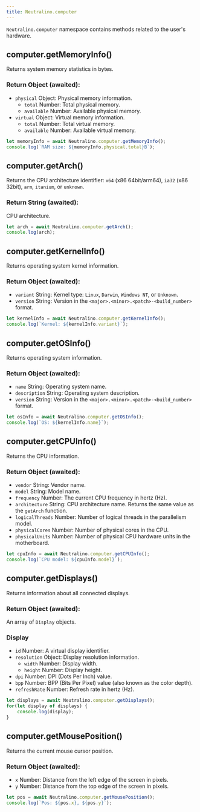 ```yaml
---
title: Neutralino.computer
---
```


`Neutralino.computer` namespace contains methods related to the user's hardware.

## computer.getMemoryInfo()
Returns system memory statistics in bytes.

### Return Object (awaited):

- `physical` Object: Physical memory information.
    - `total` Number: Total physical memory.
    - `available` Number: Available physical memory.
- `virtual` Object: Virtual memory information.
    - `total` Number: Total virtual memory.
    - `available` Number: Available virtual memory.

```js
let memoryInfo = await Neutralino.computer.getMemoryInfo();
console.log(`RAM size: ${memoryInfo.physical.total}B`);
```

## computer.getArch()
Returns the CPU architecture identifier: `x64` (x86 64bit/arm64), `ia32` (x86 32bit), `arm`, `itanium`,
or `unknown`.

### Return String (awaited):
CPU architecture.


```js
let arch = await Neutralino.computer.getArch();
console.log(arch);
```

## computer.getKernelInfo()
Returns operating system kernel information.

### Return Object (awaited):
- `variant` String: Kernel type: `Linux`, `Darwin`, `Windows NT`, or `Unknown`.
- `version` String: Version in the `<major>.<minor>.<patch>-<build_number>` format.


```js
let kernelInfo = await Neutralino.computer.getKernelInfo();
console.log(`Kernel: ${kernelInfo.variant}`);
```

## computer.getOSInfo()
Returns operating system information.

### Return Object (awaited):
- `name` String: Operating system name.
- `description` String: Operating system description.
- `version` String: Version in the `<major>.<minor>.<patch>-<build_number>` format.


```js
let osInfo = await Neutralino.computer.getOSInfo();
console.log(`OS: ${kernelInfo.name}`);
```

## computer.getCPUInfo()
Returns the CPU information.

### Return Object (awaited):
- `vendor` String: Vendor name.
- `model` String: Model name.
- `frequency` Number: The current CPU frequency in hertz (Hz).
- `architecture` String: CPU architecture name. Returns the same value as the `getArch` function.
- `logicalThreads` Number: Number of logical threads in the parallelism model.
- `physicalCores` Number: Number of physical cores in the CPU.
- `physicalUnits` Number: Number of physical CPU hardware units in the motherboard.


```js
let cpuInfo = await Neutralino.computer.getCPUInfo();
console.log(`CPU model: ${cpuInfo.model}`);
```

## computer.getDisplays()
Returns information about all connected displays.

### Return Object (awaited):
An array of `Display` objects.

### Display
- `id` Number: A virtual display identifier.
- `resolution` Object: Display resolution information.
    - `width` Number: Display width.
    - `height` Number: Display height.
- `dpi` Number: DPI (Dots Per Inch) value.
- `bpp` Number: BPP (Bits Per Pixel) value (also known as the color depth).
- `refreshRate` Number: Refresh rate in hertz (Hz).


```js
let displays = await Neutralino.computer.getDisplays();
for(let display of displays) {
    console.log(display);
}
```

## computer.getMousePosition()
Returns the current mouse cursor position.

### Return Object (awaited):
- `x` Number: Distance from the left edge of the screen in pixels.
- `y` Number: Distance from the top edge of the screen in pixels.


```js
let pos = await Neutralino.computer.getMousePosition();
console.log(`Pos: ${pos.x}, ${pos.y}`);
```
